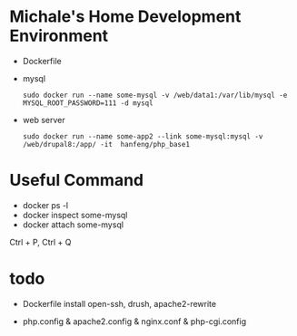 # Michale's Home Development Environment


- Dockerfile

- mysql

	`sudo docker run --name some-mysql -v /web/data1:/var/lib/mysql -e MYSQL_ROOT_PASSWORD=111 -d mysql`
- web server

	`sudo docker run --name some-app2 --link some-mysql:mysql -v /web/drupal8:/app/ -it  hanfeng/php_base1`

# Useful Command

- docker ps -l
- docker inspect some-mysql
- docker attach some-mysql

Ctrl + P, Ctrl + Q

# todo 
- Dockerfile install open-ssh, drush, apache2-rewrite


- php.config & apache2.config & nginx.conf  & php-cgi.config
